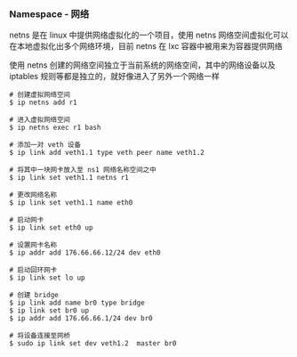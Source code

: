 ### Namespace - 网络

netns 是在 linux 中提供网络虚拟化的一个项目，使用 netns 网络空间虚拟化可以在本地虚拟化出多个网络环境，目前 netns 在 lxc 容器中被用来为容器提供网络

使用 netns 创建的网络空间独立于当前系统的网络空间，其中的网络设备以及 iptables 规则等都是独立的，就好像进入了另外一个网络一样 

```shell
# 创建虚拟网络空间
$ ip netns add r1

# 进入虚拟网络空间
$ ip netns exec r1 bash

# 添加一对 veth 设备
$ ip link add veth1.1 type veth peer name veth1.2

# 将其中一块网卡放入至 ns1 网络名称空间之中
$ ip link set veth1.1 netns r1

# 更改网络名称
$ ip link set veth1.1 name eth0

# 启动网卡
$ ip link set eth0 up

# 设置网卡名称
$ ip addr add 176.66.66.12/24 dev eth0

# 启动回环网卡
$ ip link set lo up
```

```shell
# 创建 bridge
$ ip link add name br0 type bridge
$ ip link set br0 up
$ ip addr add 176.66.66.1/24 dev br0

# 将设备连接至网桥
$ sudo ip link set dev veth1.2  master br0
```






